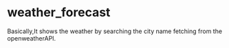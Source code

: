# weather_forecast
Basically,It shows the weather by searching the city name fetching  from the openweatherAPI.

